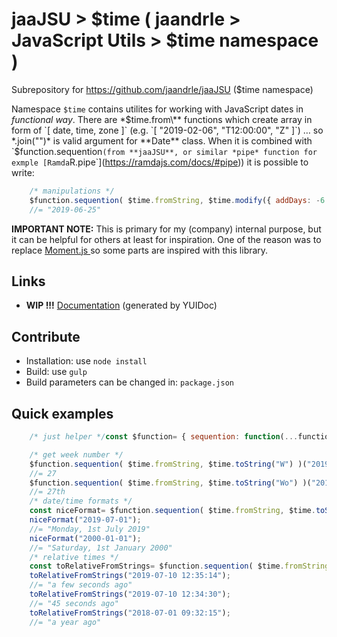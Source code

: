 # jaaJSU > $time ( jaandrle > JavaScript Utils > $time namespace )
Subrepository for https://github.com/jaandrle/jaaJSU ($time namespace)

Namespace `$time` contains utilites for working with JavaScript dates in *functional way*. There are *$time.from\** functions which create array in form of `[ date, time, zone ]` (e.g. `[ "2019-02-06", "T12:00:00", "Z" ]`) … so *.join("")* is valid argument for **Date** class. When it is combined with `$function.sequention` (from **jaaJSU**, or similar *pipe* function for exmple [Ramda `R.pipe`](https://ramdajs.com/docs/#pipe)) it is possible to write:
```JavaScript
    /* manipulations */
    $function.sequention( $time.fromString, $time.modify({ addDays: -6 }), $time.toString("YYYY-MM-DD") )("2019-07-01");
    //= "2019-06-25"
```

**IMPORTANT NOTE:** This is primary for my (company) internal purpose, but it can be helpful for others at least for inspiration. One of the reason was to replace [Moment.js ](https://momentjs.com/) so some parts are inspired with this library.
## Links
- **WIP !!!** [Documentation](https://jaandrle.github.io/dollar_time/index.html) (generated by YUIDoc)
## Contribute
- Installation: use `node install`
- Build: use `gulp`
- Build parameters can be changed in: `package.json`
## Quick examples
```JavaScript
    /* just helper */const $function= { sequention: function(...functions){return function(input){let current= input; for(let i=0, i_length= functions.length; i<i_length; i++){ current= functions[i](current); } return current; }; } };

    /* get week number */
    $function.sequention( $time.fromString, $time.toString("W") )("2019-07-01");
    //= 27
    $function.sequention( $time.fromString, $time.toString("Wo") )("2019-07-01");
    //= 27th
    /* date/time formats */
    const niceFormat= $function.sequention( $time.fromString, $time.toString("dddd[, ]Do MMMM YYYY") );
    niceFormat("2019-07-01");
    //= "Monday, 1st July 2019"
    niceFormat("2000-01-01");
    //= "Saturday, 1st January 2000"
    /* relative times */
    const toRelativeFromStrings= $function.sequention( $time.fromString, $time.toRelative($time.fromString("2019-07-10 12:35:15")) );
    toRelativeFromStrings("2019-07-10 12:35:14");
    //= "a few seconds ago"
    toRelativeFromStrings("2019-07-10 12:34:30");
    //= "45 seconds ago"
    toRelativeFromStrings("2018-07-01 09:32:15");
    //= "a year ago"
```